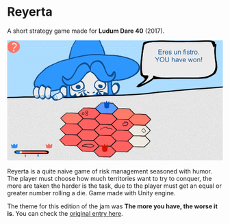 # Reyerta

A short strategy game made for **Ludum Dare 40** (2017).

![Reyerta gif demo](Media/GIFLD40.gif)

 Reyerta is a quite naive game of risk management seasoned with humor. The player must choose how much territories want to try to conquer, the more are taken the harder is the task, due to the player must get an equal or greater number rolling a die. Game made with Unity engine.

The theme for this edition of the jam was **The more you have, the worse it is**. You can check the [original entry here](https://ldjam.com/events/ludum-dare/40/reyerta).